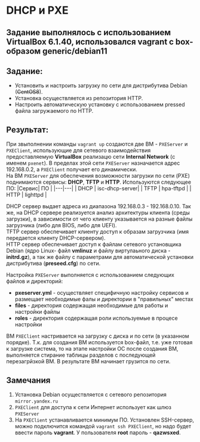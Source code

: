 # DHCP и PXE
## Задание выполнялось с использованием VirtualBox 6.1.40, использовался vagrant с box-образом generic/debian11
## Задание:

- Установить и настроить загрузку по сети для дистрибутива Debian (~~CentOS8~~).
- Установка осуществляется из репозитория HTTP.
- Настроить автоматическую установку с использованием pressed файла загружаемого по HTTP.

## Результат:
При звыполнении команды `vagrant up` создаются две ВМ - `PXEServer` и `PXEClient`, использующие для сетевого взаимодействия предоставляемую **VirtualBox** реализацю сети **Internal Network** (с именем `pxenet`). В пределах этой сети `PXEServer` назначается адрес 192.168.0.2, а `PXEClient` получает его динамически.  
На ВМ `PXEServer` для обеспечения возможности загрузки по сети (PXE) поднимаются сервисы: **DHCP**, **TFTP** и **HTTP**. Используются следующее ПО:
|Сервис| ПО |
|---|---|
| DHCP | isc-dhcp-server|
| TFTP | hpa-tftpd |
| HTTP | lighttpd |  

DHCP сервер выдает адреса из диапазона 192.168.0.3 - 192.168.0.10. Так же, на DHCP сервере реализуется анализ архитектуры клиента (среды загрузки), в зависимости от чего клиенту указывается на разные файлы загрузчика (либо для BIOS, либо для UEFI).  
TFTP сервер обеспечивает клиенту доступ к образам загрузчика (имя передается клиенту DHCP-сервером).  
HTTP сервер обеспечивает доступ к файлам сетевого установщика Debian (ядро Linux- файл **vmlinuz** и файлу виртулаьного диска - **initrd.gz**), а так же файлу с параметрами для автоматической установки дистрибутива (**preseed.cfg**) по сети.  

Настройка `PXEServer` выполняется с использованием следующих файлов и директорий:
- **pxeserver.yml** - осуществляет специфичную настройку сервисов и размещает необходимые фалы и директории в "правильных" местах
- **files** - директория содержащая необходимые для работы и настройки файлы
- **roles** - директория содержащая роли используемые в процесе настройки

ВМ `PXEClient` настривается на загрузку с диска и по сети (в указанном порядке). Т.к. для создания ВМ используется box-файл, т.е. уже готовая к загрузке система, то на этапе настройки ОС после создания ВМ, выполняется стирание таблицы разделов с последующей перезагрйзкой ВМ. В результате ВМ начинает грузится по сети.  

## Замечания
1. Установка Debian осуществляется с сетевого репозитория `mirror.yandex.ru`
2. `PXEClient` для доступа к сети Интернет использует как шлюз `PXEServer`
3. На `PXEClient` устанавливается минимум ПО. Установлен SSH-сервер, можно подключится командой `vagrant ssh PXEClient`, но надо будет ввести пароль **vagrant**. У пользователя **root** пароль - **qazwsxed**.
